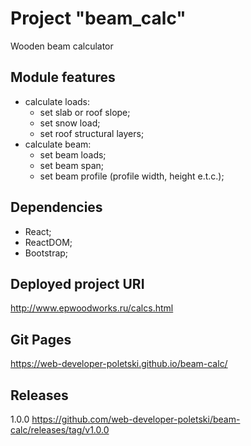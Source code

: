 # Project "beam_calc"
Wooden beam calculator

## Module features
- calculate loads:
  - set slab or roof slope;
  - set snow load;
  - set roof structural layers;
- calculate beam:
  - set beam loads;
  - set beam span;
  - set beam profile (profile width, height e.t.c.);

## Dependencies
- React;
- ReactDOM;
- Bootstrap;

## Deployed project URI
http://www.epwoodworks.ru/calcs.html

## Git Pages
https://web-developer-poletski.github.io/beam-calc/

## Releases
1.0.0 https://github.com/web-developer-poletski/beam-calc/releases/tag/v1.0.0

